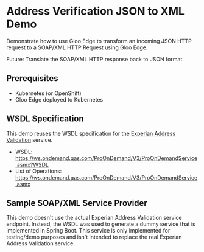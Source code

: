 # Address Verification JSON to XML Demo

Demonstrate how to use Gloo Edge to transform an incoming JSON HTTP request to a SOAP/XML HTTP Request using Gloo Edge.

Future: Translate the SOAP/XML HTTP response back to JSON format.

## Prerequisites

* Kubernetes (or OpenShift)
* Gloo Edge deployed to Kubernetes

## WSDL Specification

This demo reuses the WSDL specification for the [Experian Address Validation](https://www.experian.com/small-business/address-validation) service.

* WSDL: https://ws.ondemand.qas.com/ProOnDemand/V3/ProOnDemandService.asmx?WSDL
* List of Operations: https://ws.ondemand.qas.com/ProOnDemand/V3/ProOnDemandService.asmx

## Sample SOAP/XML Service Provider

This demo doesn't use the actual Experian Address Validation service endpoint. Instead, the WSDL was used to generate a dummy service that is implemented in Spring Boot. This service is only implemented for testing/demo purposes and isn't intended to replace the real Experian Address Validation service.












